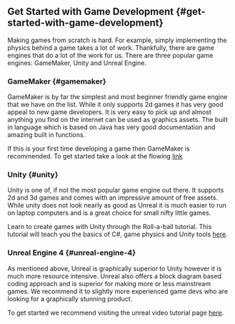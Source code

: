 ## Get Started with Game Development {#get-started-with-game-development}

Making games from scratch is hard. For example, simply implementing the physics behind a game takes a lot of work. Thankfully, there are game engines that do a lot of the work for us. There are three popular game engines: GameMaker, Unity and Unreal Engine.

### GameMaker {#gamemaker}

GameMaker is by far the simplest and most beginner friendly game engine that we have on the list. While it only supports 2d games it has very good appeal to new game developers. It is very easy to pick up and almost anything you find on the internet can be used as graphics assets. The built in language which is based on Java has very good documentation and amazing built in functions.

If this is your first time developing a game then GameMaker is recommended. To get started take a look at the flowing [link](https://www.yoyogames.com/learn)

### Unity {#unity}

Unity is one of, if not the most popular game engine out there. It supports 2d and 3d games and comes with an impressive amount of free assets. While unity does not look nearly as good as Unreal it is much easier to run on laptop computers and is a great choice for small nifty little games.

Learn to create games with Unity through the Roll-a-ball tutorial. This tutorial will teach you the basics of C\#, game physics and Unity tools [here](https://unity3d.com/learn/tutorials/s/roll-ball-tutorial).

### Unreal Engine 4 {#unreal-engine-4}

As mentioned above, Unreal is graphically superior to Unity however it is much more resource intensive. Unreal also offers a block diagram based coding approach and is superior for making more or less mainstream games. We recommend it to slightly more experienced game devs who are looking for a graphically stunning product.

To get started we recommend visiting the unreal video tutorial page [here](https://docs.unrealengine.com/latest/INT/Videos/).

